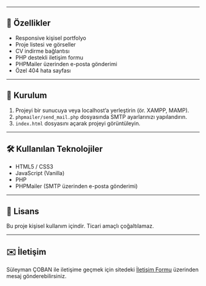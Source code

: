 
---

## 🚀 Özellikler

- Responsive kişisel portfolyo
- Proje listesi ve görseller
- CV indirme bağlantısı
- PHP destekli iletişim formu
- PHPMailer üzerinden e-posta gönderimi
- Özel 404 hata sayfası

---

## 🔧 Kurulum

1. Projeyi bir sunucuya veya localhost’a yerleştirin (ör. XAMPP, MAMP).
2. `phpmailer/send_mail.php` dosyasında SMTP ayarlarınızı yapılandırın.
3. `index.html` dosyasını açarak projeyi görüntüleyin.

---

## 🛠️ Kullanılan Teknolojiler

- HTML5 / CSS3
- JavaScript (Vanilla)
- PHP
- PHPMailer (SMTP üzerinden e-posta gönderimi)

---

## 📄 Lisans

Bu proje kişisel kullanım içindir. Ticari amaçlı çoğaltılamaz.

---

## ✉️ İletişim

Süleyman ÇOBAN ile iletişime geçmek için sitedeki [İletişim Formu](https://suleymancoban.fun/index.html#contact) üzerinden mesaj gönderebilirsiniz.

